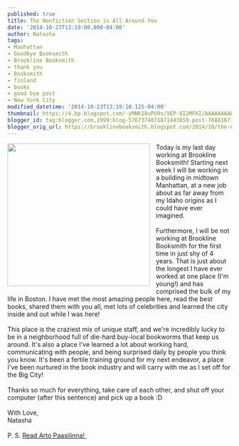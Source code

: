 ```yaml
---
published: true
title: The Nonfiction Section is All Around You
date: '2014-10-23T13:19:00.000-04:00'
author: Natasha
tags:
- Manhattan
- Goodbye Booksmith
- Brookline Booksmith
- thank you
- Booksmith
- finland
- books
- good bye post
- New York City
modified_datetime: '2014-10-23T13:19:10.125-04:00'
thumbnail: https://4.bp.blogspot.com/-yMNK18uPU9s/VEP-8I2MFKI/AAAAAAAAB0Q/2DkvyImZTTc/s72-c/10691802_352031938290047_111202081_n.jpg
blogger_id: tag:blogger.com,1999:blog-5767374071871443859.post-7688167133460731603
blogger_orig_url: https://brooklinebooksmith.blogspot.com/2014/10/the-nonfiction-section-is-all-around-you.html
---
```


<div class="separator" style="clear: both; text-align: center;"><a href="https://4.bp.blogspot.com/-yMNK18uPU9s/VEP-8I2MFKI/AAAAAAAAB0Q/2DkvyImZTTc/s1600/10691802_352031938290047_111202081_n.jpg" imageanchor="1" style="clear: left; float: left; margin-bottom: 1em; margin-right: 1em;"><img border="0" src="https://4.bp.blogspot.com/-yMNK18uPU9s/VEP-8I2MFKI/AAAAAAAAB0Q/2DkvyImZTTc/s1600/10691802_352031938290047_111202081_n.jpg" height="320" width="320" /></a></div>Today is my last day working at Brookline Booksmith! Starting next week I will be working in a building in midtown Manhattan, at a new job about as far away from my Idaho origins as I could have ever imagined.<br /><br />Furthermore, I will be not working at Brookline Booksmith for the first time in just shy of 4 years. That is just about the longest I have ever worked at one place (I'm young!) and has comprised the bulk of my life in Boston. I have met the most amazing people here, read the best books, shared them with you all, met lots of celebrities and learned the city inside and out while I was here!<br /><br />This place is the craziest mix of unique staff, and we're incredibly lucky to be in a neighborhood full of die-hard buy-local bookworms that keep us around. It's also a place I've learned a lot about working hard, communicating with people, and being surprised daily by people you think you know. It's been a fertile training ground for my next endeavor, a place I've been nurtured in the book industry and will carry with me as I set off for the Big City!<br /><br />Thanks so much for everything, take care of each other, and shut off your computer (after this sentence) and pick up a book :D<br /><br />With Love,<br />Natasha<br /><br />P. S. <a href="https://www.brooklinebooksmith-shop.com/search/apachesolr_search/arto%20paasilinna?fsort=field_popularity&amp;forder=desc">Read Arto Paasilinna!&nbsp;</a>